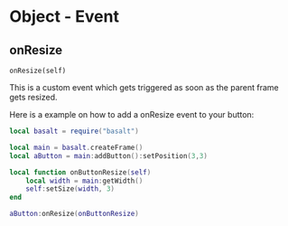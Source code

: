 # Object - Event

## onResize

`onResize(self)`

This is a custom event which gets triggered as soon as the parent frame gets resized.

Here is a example on how to add a onResize event to your button:

```lua
local basalt = require("basalt")

local main = basalt.createFrame()
local aButton = main:addButton():setPosition(3,3)

local function onButtonResize(self)
    local width = main:getWidth()
    self:setSize(width, 3)
end

aButton:onResize(onButtonResize)
```
